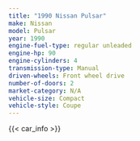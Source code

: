 ```yaml
---
title: "1990 Nissan Pulsar"
make: Nissan
model: Pulsar
year: 1990
engine-fuel-type: regular unleaded
engine-hp: 90
engine-cylinders: 4
transmission-type: Manual
driven-wheels: Front wheel drive
number-of-doors: 2
market-category: N/A
vehicle-size: Compact
vehicle-style: Coupe
---
```


{{< car_info >}}
